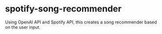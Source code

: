 # spotify-song-recommender
Using OpenAI API and Spotify API, this creates a song recommender based on the user input. 
